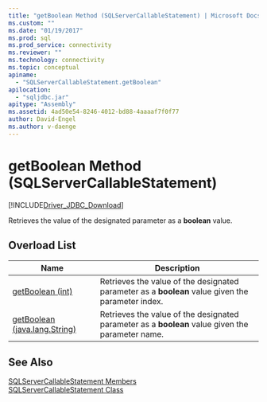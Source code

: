 ```yaml
---
title: "getBoolean Method (SQLServerCallableStatement) | Microsoft Docs"
ms.custom: ""
ms.date: "01/19/2017"
ms.prod: sql
ms.prod_service: connectivity
ms.reviewer: ""
ms.technology: connectivity
ms.topic: conceptual
apiname: 
  - "SQLServerCallableStatement.getBoolean"
apilocation: 
  - "sqljdbc.jar"
apitype: "Assembly"
ms.assetid: 4ad50e54-8246-4012-bd88-4aaaaf7f0f77
author: David-Engel
ms.author: v-daenge
---
```

# getBoolean Method (SQLServerCallableStatement)
[!INCLUDE[Driver_JDBC_Download](../../../includes/driver_jdbc_download.md)]

  Retrieves the value of the designated parameter as a **boolean** value.  
  
## Overload List  
  
|Name|Description|  
|----------|-----------------|  
|[getBoolean (int)](../../../connect/jdbc/reference/getboolean-method-int.md)|Retrieves the value of the designated parameter as a **boolean** value given the parameter index.|  
|[getBoolean (java.lang.String)](../../../connect/jdbc/reference/getboolean-method-java-lang-string.md)|Retrieves the value of the designated parameter as a **boolean** value given the parameter name.|  
  
## See Also  
 [SQLServerCallableStatement Members](../../../connect/jdbc/reference/sqlservercallablestatement-members.md)   
 [SQLServerCallableStatement Class](../../../connect/jdbc/reference/sqlservercallablestatement-class.md)  
  
  
